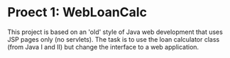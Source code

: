 Proect 1: WebLoanCalc
=====================
This project is based on an 'old' style of Java web development that uses JSP pages only (no servlets).  The task is to use the loan calculator class (from Java I and II) but change the interface to a web application. 